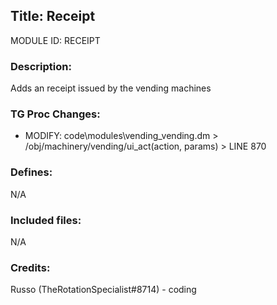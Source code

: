 ## Title: Receipt

MODULE ID: RECEIPT

### Description:

Adds an receipt issued by the vending machines

### TG Proc Changes:

 - MODIFY: code\modules\vending\_vending.dm > /obj/machinery/vending/ui_act(action, params) > LINE 870

### Defines:

N/A

### Included files:

N/A

### Credits:

Russo (TheRotationSpecialist#8714) - coding

